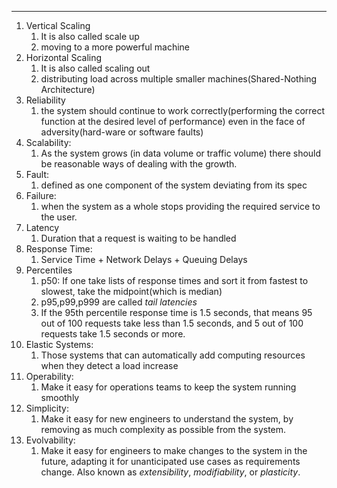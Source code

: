 ----
1. Vertical Scaling
	1. It is also called scale up  
	2. moving to a more powerful machine
2. Horizontal Scaling 
	1. It is  also called scaling out
	2. distributing load across multiple smaller machines(Shared-Nothing Architecture)
3. Reliability
	1. the system should continue to work correctly(performing the correct function at the desired level of performance) even in the face of adversity(hard-ware or software faults)
4. Scalability:
	1. As the system grows (in data volume or traffic volume) there should be reasonable ways of dealing with the growth.
5. Fault:
	1. defined as one component of the system deviating from its spec
6. Failure:
	1. when the system as a whole stops providing the required service to the user.
7. Latency
	1. Duration that a request is waiting to be handled
8. Response Time:
	1. Service Time + Network Delays + Queuing Delays 
9. Percentiles 
	1. p50: If one take lists of response times and sort it from fastest to slowest,  take the midpoint(which is median)
	2. p95,p99,p999 are called *tail latencies*
	3. If the 95th percentile response time is 1.5 seconds, that means 95 out of 100 requests take less than 1.5 seconds, and 5 out of 100 requests take 1.5 seconds or more.
10. Elastic Systems:
	1. Those systems that can automatically add computing resources when they detect a load increase 
11. Operability:
	1. Make it easy for operations teams to keep the system running smoothly
12. Simplicity:
	1. Make it easy for new engineers to understand the system, by removing as much complexity as possible from the system.
13. Evolvability:
	1. Make it easy for engineers to make changes to the system in the future, adapting it for unanticipated use cases as requirements change. Also known as _extensibility_, _modifiability_, or _plasticity_.